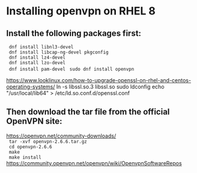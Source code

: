 # Installing openvpn on RHEL 8

## Install the following packages first:
` dnf install libnl3-devel`  
` dnf install libcap-ng-devel pkgconfig`   
` dnf install lz4-devel`  
` dnf install lzo-devel`  
` dnf install pam-devel` 
` sudo dnf install openvpn`

https://www.looklinux.com/how-to-upgrade-openssl-on-rhel-and-centos-operating-systems/
ln -s libssl.so.3 libssl.so
sudo ldconfig
echo "/usr/local/lib64" > /etc/ld.so.conf.d/openssl.conf

## Then download the tar file from the official OpenVPN site:  
https://openvpn.net/community-downloads/  
` tar -xvf openvpn-2.6.6.tar.gz`  
` cd openvpn-2.6.6`  
` make`  
` make install`
https://community.openvpn.net/openvpn/wiki/OpenvpnSoftwareRepos
